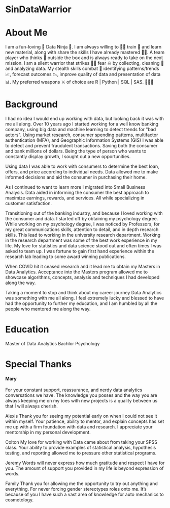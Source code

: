 # SinDataWarrior
# About Me
I am a fun-loving 🥰 Data Ninja 🥷. I am always willing to 🏋️‍♀️ train 💪 and learn new material, along with share the skills I have already mastered 👩‍🎓. A team player who thinks 🤔 outside the box and is always ready to take on the next mission. I am a silent warrior  that strikes 🤾‍♀️ fear ☠ by collecting, cleaning 🧹 and analyzing data. My stealth skills combat 👊 identifying patterns/trends 📈, forecast outcomes 📉, improve quality of data and presentation of data 📊. My preferred weapons ⚔ of choice are R | Python | SQL | SAS. 🙉🙈🙈

# Background

I had no idea I would end up working with data, but looking back it was with me all along. Over 10 years ago I started working for a well know banking company, using big data and machine learning to detect trends for "bad actors". Using market research, consumer spending patterns, multifactor authentication (MFA), and Geographic Information Systems (GIS) I was able to detect and prevent fraudulent transactions. Saving both the consumer and bank millions of dollars. Being the type of person who wants to constantly display growth, I sought out a new opportunities. 

Using data I was able to work with consumers to determine the best loan, offers, and price according to individual needs. Data allowed me to make informed decisions and aid the consumer in purchasing their home. 

As I continued to want to learn more I migrated into Small Business Analysis. Data aided in informing the consumer the best approach to maximize earnings, rewards, and services. All while specializing in customer satisfaction. 

Transitioning out of the banking industry, and because I loved working with the consumer and data. I started off by obtaining my psychology degree. While working on my psychology degree, I was noticed by Professors, for my great communications skills, attention to detail, and in depth research skills. This lead to working in the university research department. 
Working in the research department was some of the best work experience in  my life. My love for statistics and data science stood out and often times I was asked to team up. I was fortune to  gain first hand experience within the research lab leading to some award winning publications. 

When COVID hit it ceased research and it lead me to obtain my Masters in Data Analytics. Acceptance into the Masters program allowed me to showcase algorithms, concepts, analysis and techniques I had developed along the way. 

Taking a moment to stop and think about my career journey Data Analytics was something with me all along. I feel extremely lucky and blessed to have had the opportunity to further my education, and I am humbled by all the people who mentored me along the way. 

# Education
Master of Data Analytics
Bachlor Psychology


# Special Thanks

#### Mary
For your constant support, reassurance, and nerdy data analytics conversations we have. The knowledge you posses and the way you are always keeping me on my toes with new projects is a quality between us that I will always cherish. 

Alexis 
Thank you for seeing my potential early on when I could not see it within myself. Your patience, ability to mentor, and explain concepts has set me up with a firm foundation with data and research. I appreciate your mentorship in my personal development. 

Colton 
My love for working with Data came about from taking your SPSS class. Your ability to provide examples of statistical analysis, hypothesis testing, and reporting allowed me to pressure other statistical programs. 

Jeremy 
Words will never express how much gratitude and respect I have for you. The amount of support you provided in my life is beyond expression of words. 

Family
Thank you for allowing me the opportunity to try out anything and everything. For never forcing gender stereotypes roles onto me. It’s because of you I have such a vast area of knowledge for auto mechanics to cosmetology.

